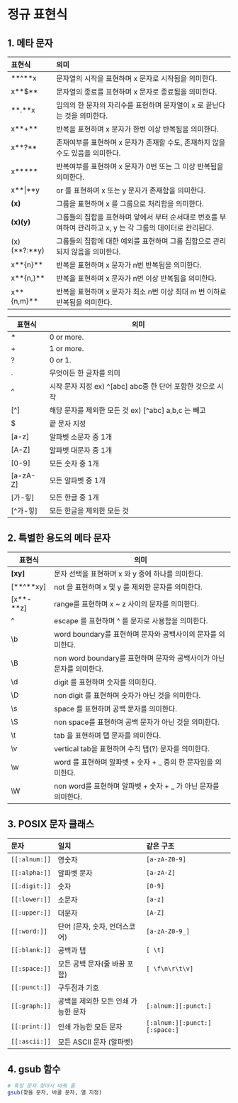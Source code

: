 # 정규 표현식

## 1. 메타 문자

| 표현식             | 의미                                                         |
| :----------------- | :----------------------------------------------------------- |
| **^**x             | 문자열의 시작을 표현하며 x 문자로 시작됨을 의미한다.         |
| x**$**             | 문자열의 종료를 표현하며 x 문자로 종료됨을 의미한다.         |
| **.**x             | 임의의 한 문자의 자리수를 표현하며 문자열이 x 로 끝난다는 것을 의미한다. |
| x**+**             | 반복을 표현하며 x 문자가 한번 이상 반복됨을 의미한다.        |
| x**?**             | 존재여부를 표현하며 x 문자가 존재할 수도, 존재하지 않을 수도 있음을 의미한다. |
| x*****             | 반복여부를 표현하며 x 문자가 0번 또는 그 이상 반복됨을 의미한다. |
| x**\|**y           | or 를 표현하며 x 또는 y 문자가 존재함을 의미한다.            |
| **(**x**)**        | 그룹을 표현하며 x 를 그룹으로 처리함을 의미한다.             |
| **(**x**)(**y**)** | 그룹들의 집합을 표현하며 앞에서 부터 순서대로 번호를 부여하여 관리하고 x, y 는 각 그룹의 데이터로 관리된다. |
| (x)(**?:**y)       | 그룹들의 집합에 대한 예외를 표현하며 그룹 집합으로 관리되지 않음을 의미한다. |
| x**{n}**           | 반복을 표현하며 x 문자가 n번 반복됨을 의미한다.              |
| x**{n,}**          | 반복을 표현하며 x 문자가 n번 이상 반복됨을 의미한다.         |
| x**{n,m}**         | 반복을 표현하며 x 문자가 최소 n번 이상 최대 m 번 이하로 반복됨을 의미한다. |

| 표현식   | 의미                                                       |
| -------- | ---------------------------------------------------------- |
| *        | 0 or more.                                                 |
| +        | 1 or more.                                                 |
| ?        | 0 or 1.                                                    |
| .        | 무엇이든 한 글자를 의미                                    |
| ^        | 시작 문자 지정 ex) ^[abc] abc중 한 단어 포함한 것으로 시작 |
| [^]      | 해당 문자를 제외한 모든 것 ex) [^abc] a,b,c 는 빼고        |
| $        | 끝 문자 지정                                               |
| [a-z]    | 알파벳 소문자 중 1개                                       |
| [A-Z]    | 알파벳 대문자 중 1개                                       |
| [0-9]    | 모든 숫자 중 1개                                           |
| [a-zA-Z] | 모든 알파벳 중 1개                                         |
| [가-힣]  | 모든 한글 중 1개                                           |
| [^가-힣] | 모든 한글을 제외한 모든 것                                 |



## 2. 특별한 용도의 메타 문자

| 표현식       | 의미                                                         |
| ------------ | ------------------------------------------------------------ |
| **[**xy**]** | 문자 선택을 표현하며 x 와 y 중에 하나를 의미한다.            |
| [**^**xy]    | not 을 표현하며  x 및 y 를 제외한 문자를 의미한다.           |
| [x**-**z]    | range를 표현하며 x ~ z 사이의 문자를 의미한다.               |
| \^           | escape 를 표현하며 ^ 를 문자로 사용함을 의미한다.            |
| \b           | word boundary를 표현하며 문자와 공백사이의 문자를 의미한다.  |
| \B           | non word boundary를 표현하며 문자와 공백사이가 아닌 문자를 의미한다. |
| \d           | digit 를 표현하며 숫자를 의미한다.                           |
| \D           | non digit 를 표현하며 숫자가 아닌 것을 의미한다.             |
| \s           | space 를 표현하며 공백 문자를 의미한다.                      |
| \S           | non space를 표현하며 공백 문자가 아닌 것을 의미한다.         |
| \t           | tab 을 표현하며 탭 문자를 의미한다.                          |
| \v           | vertical tab을 표현하며 수직 탭(?) 문자를 의미한다.          |
| \w           | word 를 표현하며 알파벳 + 숫자 + _ 중의 한 문자임을 의미한다. |
| \W           | non word를 표현하며 알파벳 + 숫자 + _ 가 아닌 문자를 의미한다. |



## 3. POSIX 문자 클래스

| 문자          | 일치                                | 같은 구조                     |
| :------------ | :---------------------------------- | :---------------------------- |
| `[[:alnum:]]` | 영숫자                              | `[a-zA-Z0-9]`                 |
| `[[:alpha:]]` | 알파벳 문자                         | `[a-zA-Z]`                    |
| `[[:digit:]]` | 숫자                                | `[0-9]`                       |
| `[[:lower:]]` | 소문자                              | `[a-z]`                       |
| `[[:upper:]]` | 대문자                              | `[A-Z]`                       |
| `[[:word:]]`  | 단어 (문자, 숫자, 언더스코어)       | `[a-zA-Z0-9_]`                |
| `[[:blank:]]` | 공백과 탭                           | `[ \t]`                       |
| `[[:space:]]` | 모든 공백 문자(줄 바꿈 포함)        | `[ \f\n\r\t\v]`               |
| `[[:punct:]]` | 구두점과 기호                       |                               |
| `[[:graph:]]` | 공백을 제외한 모든 인쇄 가능한 문자 | `[:alnum:][:punct:]`          |
| `[[:print:]]` | 인쇄 가능한 모든 문자               | `[:alnum:][:punct:][:space:]` |
| `[[:ascii:]]` | 모든 ASCII 문자 (알파벳)            |                               |



## 4. gsub 함수

```R
# 특정 문자 찾아서 바꿔 줌
gsub(찾을 문자, 바꿀 문자, 열 지정)
```

